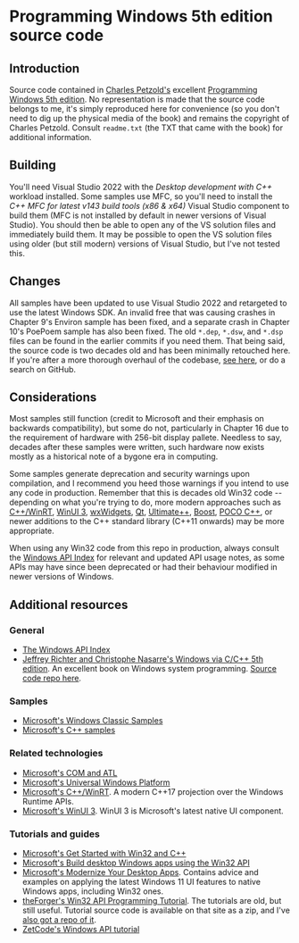 # Programming Windows 5th edition source code

## Introduction

Source code contained in [Charles Petzold's](https://www.charlespetzold.com/) excellent [Programming Windows 5th edition](http://www.charlespetzold.com/pw5/). No representation is made that the source code belongs to me, it's simply reproduced here for convenience (so you don't need to dig up the physical media of the book) and remains the copyright of Charles Petzold. Consult `readme.txt` (the TXT that came with the book) for additional information.

## Building

You'll need Visual Studio 2022 with the _Desktop development with C++_ workload installed. Some samples use MFC, so you'll need to install the _C++ MFC for latest v143 build tools (x86 & x64)_ Visual Studio component to build them (MFC is not installed by default in newer versions of Visual Studio). You should then be able to open any of the VS solution files and immediately build them. It may be possible to open the VS solution files using older (but still modern) versions of Visual Studio, but I've not tested this.

## Changes

All samples have been updated to use Visual Studio 2022 and retargeted to use the latest Windows SDK. An invalid free that was causing crashes in Chapter 9's Environ sample has been fixed, and a separate crash in Chapter 10's PoePoem sample has also been fixed. The old `*.dep`, `*.dsw`, and `*.dsp` files can be found in the earlier commits if you need them. That being said, the source code is two decades old and has been minimally retouched here. If you're after a more thorough overhaul of the codebase, [see here](https://github.com/recombinant/petzold-pw5e), or do a search on GitHub.

## Considerations

Most samples still function (credit to Microsoft and their emphasis on backwards compatibility), but some do not, particularly in Chapter 16 due to the requirement of hardware with 256-bit display pallete. Needless to say, decades after these samples were written, such hardware now exists mostly as a historical note of a bygone era in computing.

Some samples generate deprecation and security warnings upon compilation, and I recommend you heed those warnings if you intend to use any code in production. Remember that this is decades old Win32 code -- depending on what you're trying to do, more modern approaches such as [C++/WinRT](https://learn.microsoft.com/en-us/windows/uwp/cpp-and-winrt-apis/), [WinUI 3](https://docs.microsoft.com/en-us/windows/apps/winui/winui3/), [wxWidgets](https://www.wxwidgets.org/), [Qt](https://www.qt.io/), [Ultimate++](https://www.ultimatepp.org/), [Boost](https://www.boost.org/), [POCO C++](https://pocoproject.org/), or newer additions to the C++ standard library (C++11 onwards) may be more appropriate.

When using any Win32 code from this repo in production, always consult the [Windows API Index](https://docs.microsoft.com/en-us/windows/win32/apiindex/windows-api-list) for relevant and updated API usage notes, as some APIs may have since been deprecated or had their behaviour modified in newer versions of Windows.

## Additional resources

### General

* [The Windows API Index](https://docs.microsoft.com/en-us/windows/win32/apiindex/windows-api-list)
* [Jeffrey Richter and Christophe Nasarre's Windows via C/C++ 5th edition](https://www.microsoftpressstore.com/store/windows-via-c-c-plus-plus-9780735639218). An excellent book on Windows system programming. [Source code repo here](https://github.com/yottaawesome/windows-via-c-cpp).

### Samples

* [Microsoft's Windows Classic Samples](https://github.com/microsoft/Windows-classic-samples)
* [Microsoft's C++ samples](https://docs.microsoft.com/en-us/samples/browse/?languages=cpp)

### Related technologies

* [Microsoft's COM and ATL](https://docs.microsoft.com/en-us/cpp/atl/introduction-to-com-and-atl)
* [Microsoft's Universal Windows Platform](https://learn.microsoft.com/en-us/windows/uwp/get-started/)
* [Microsoft's C++/WinRT](https://docs.microsoft.com/en-us/windows/uwp/cpp-and-winrt-apis/). A modern C++17 projection over the Windows Runtime APIs.
* [Microsoft's WinUI 3](https://docs.microsoft.com/en-us/windows/apps/winui/winui3/). WinUI 3 is Microsoft's latest native UI component.

### Tutorials and guides

* [Microsoft's Get Started with Win32 and C++](https://docs.microsoft.com/en-us/windows/win32/learnwin32/learn-to-program-for-windows)
* [Microsoft's Build desktop Windows apps using the Win32 API](https://docs.microsoft.com/en-us/windows/win32/)
* [Microsoft's Modernize Your Desktop Apps](https://docs.microsoft.com/en-us/windows/apps/desktop/modernize/). Contains advice and examples on applying the latest Windows 11 UI features to native Windows apps, including Win32 ones.
* [theForger's Win32 API Programming Tutorial](http://www.winprog.org/tutorial/). The tutorials are old, but still useful. Tutorial source code is available on that site as a zip, and I've [also got a repo of it](https://github.com/yottaawesome/forger-win32-tutorial).
* [ZetCode's Windows API tutorial](https://zetcode.com/gui/winapi/)
